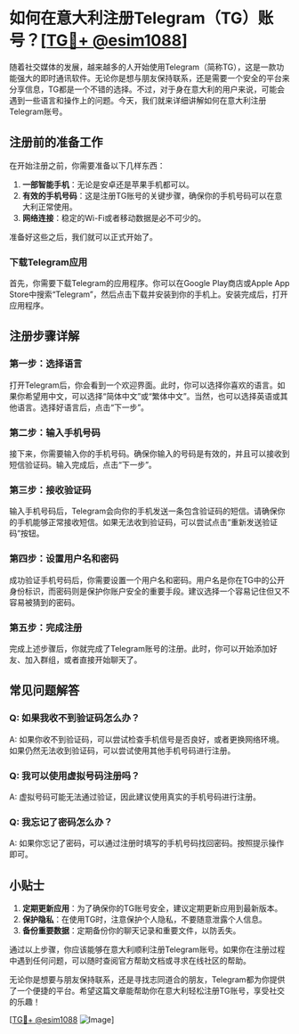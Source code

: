 # 如何在意大利注册Telegram（TG）账号？[[TG💪+ @esim1088](https://t.me/s/esim1088)]

随着社交媒体的发展，越来越多的人开始使用Telegram（简称TG），这是一款功能强大的即时通讯软件。无论你是想与朋友保持联系，还是需要一个安全的平台来分享信息，TG都是一个不错的选择。不过，对于身在意大利的用户来说，可能会遇到一些语言和操作上的问题。今天，我们就来详细讲解如何在意大利注册Telegram账号。

## 注册前的准备工作

在开始注册之前，你需要准备以下几样东西：

1. **一部智能手机**：无论是安卓还是苹果手机都可以。
2. **有效的手机号码**：这是注册TG账号的关键步骤，确保你的手机号码可以在意大利正常使用。
3. **网络连接**：稳定的Wi-Fi或者移动数据是必不可少的。

准备好这些之后，我们就可以正式开始了。

### 下载Telegram应用

首先，你需要下载Telegram的应用程序。你可以在Google Play商店或Apple App Store中搜索“Telegram”，然后点击下载并安装到你的手机上。安装完成后，打开应用程序。

## 注册步骤详解

### 第一步：选择语言

打开Telegram后，你会看到一个欢迎界面。此时，你可以选择你喜欢的语言。如果你希望用中文，可以选择“简体中文”或“繁体中文”。当然，也可以选择英语或其他语言。选择好语言后，点击“下一步”。

### 第二步：输入手机号码

接下来，你需要输入你的手机号码。确保你输入的号码是有效的，并且可以接收到短信验证码。输入完成后，点击“下一步”。

### 第三步：接收验证码

输入手机号码后，Telegram会向你的手机发送一条包含验证码的短信。请确保你的手机能够正常接收短信。如果无法收到验证码，可以尝试点击“重新发送验证码”按钮。

### 第四步：设置用户名和密码

成功验证手机号码后，你需要设置一个用户名和密码。用户名是你在TG中的公开身份标识，而密码则是保护你账户安全的重要手段。建议选择一个容易记住但又不容易被猜到的密码。

### 第五步：完成注册

完成上述步骤后，你就完成了Telegram账号的注册。此时，你可以开始添加好友、加入群组，或者直接开始聊天了。

## 常见问题解答

### Q: 如果我收不到验证码怎么办？

A: 如果你收不到验证码，可以尝试检查手机信号是否良好，或者更换网络环境。如果仍然无法收到验证码，可以尝试使用其他手机号码进行注册。

### Q: 我可以使用虚拟号码注册吗？

A: 虚拟号码可能无法通过验证，因此建议使用真实的手机号码进行注册。

### Q: 我忘记了密码怎么办？

A: 如果你忘记了密码，可以通过注册时填写的手机号码找回密码。按照提示操作即可。

## 小贴士

1. **定期更新应用**：为了确保你的TG账号安全，建议定期更新应用到最新版本。
2. **保护隐私**：在使用TG时，注意保护个人隐私，不要随意泄露个人信息。
3. **备份重要数据**：定期备份你的聊天记录和重要文件，以防丢失。

通过以上步骤，你应该能够在意大利顺利注册Telegram账号。如果你在注册过程中遇到任何问题，可以随时查阅官方帮助文档或寻求在线社区的帮助。

无论你是想要与朋友保持联系，还是寻找志同道合的朋友，Telegram都为你提供了一个便捷的平台。希望这篇文章能帮助你在意大利轻松注册TG账号，享受社交的乐趣！

[[TG💪+ @esim1088](https://t.me/s/esim1088) ![Image](https://i.postimg.cc/4NQfJmqS/Snipaste-2025-05-13-00-14-12.png)]